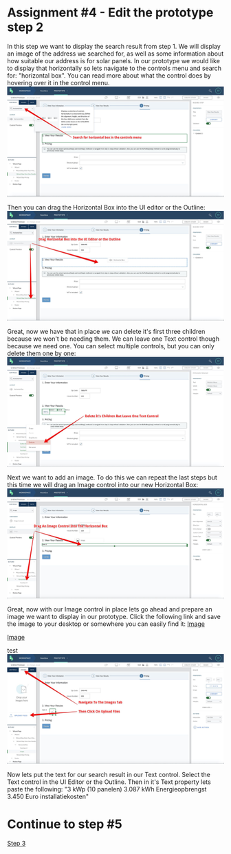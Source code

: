 # Assignment #4 - Edit the prototype step 2

In this step we want to display the search result from step 1. We will display an image of the address we searched for, as well as some information about how suitable our address is for solar panels. In our prototype we would like to display that horizontally so lets navigate to the controls menu and search for: "horizontal box". You can read more about what the control does by hovering over it in the control menu.
![Step 2 Delete](https://github.com/Innov8ion-developer/SAP_Build_Assignments/blob/master/img/Horizontalbox.jpg)


Then you can drag the Horizontal Box into the UI editor or the Outline:
![Step 2 Delete In Properties](https://github.com/Innov8ion-developer/SAP_Build_Assignments/blob/master/img/Drag%20Horizontal%20Box.jpg)

Great, now we have that in place we can delete it's first three children because we won't be needing them. We can leave one Text control though because we need one. You can select multiple controls, but you can only delete them one by one:
![Step 2 Edit Wizard Step Title](https://github.com/Innov8ion-developer/SAP_Build_Assignments/blob/master/img/Delete%20Hbox%20Children.jpg)

Next we want to add an image. To do this we can repeat the last steps but this time we will drag an Image control into our new Horizontal Box:
![Assignment4 DragImage](https://github.com/Innov8ion-developer/SAP_Build_Assignments/blob/master/img/DragImage.jpg)

Great, now with our Image control in place lets go ahead and prepare an image we want to display in our prototype. Click the following link and save the image to your desktop or somewhere you can easily find it:
[Image](https://github.com/Innov8ion-developer/SAP_Build_Assignments/blob/master/img/Boteyken%20323.jpg)

<a download="Boteyken 323.jpg" href="https://raw.githubusercontent.com/Innov8ion-developer/SAP_Build_Assignments/master/img/Boteyken%20323.jpg" title="Image" alt="Boteyken 323">Image</a>

test
![Assignment4 UploadFiles](https://github.com/Innov8ion-developer/SAP_Build_Assignments/blob/master/img/Upload%20Files.jpg)

Now lets put the text for our search result in our Text control. Select the Text control in the UI Editor or the Outline. Then in it's Text property lets paste the following: "3 kWp (10 panelen) 3.087 kWh Energieopbrengst 3.450 Euro installatiekosten"

# Continue to step #5
[Step 3](https://github.com/Innov8ion-developer/SAP_Build_Assignmentss/tree/3_)

